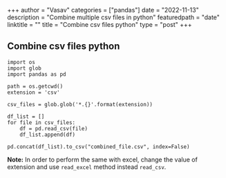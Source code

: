 +++
author = "Vasav"
categories = ["pandas"]
date = "2022-11-13"
description = "Combine multiple csv files in python"
featuredpath = "date"
linktitle = ""
title = "Combine csv files python"
type = "post"
+++


## Combine csv files python

```
import os
import glob
import pandas as pd

path = os.getcwd()
extension = 'csv'

csv_files = glob.glob('*.{}'.format(extension))

df_list = []
for file in csv_files:
    df = pd.read_csv(file)
    df_list.append(df)

pd.concat(df_list).to_csv("combined_file.csv", index=False)

```

**Note:** In order to perform the same with excel, change the value of extension and use ```read_excel``` method instead ```read_csv```.

